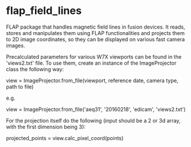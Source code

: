 # flap_field_lines
FLAP package that handles magnetic field lines in fusion devices. It reads, stores and manipulates them using FLAP functionalities and projects them to 2D image coordinates, so they can be displayed on various fast camera images.

Precalculated parameters for various W7X viewports can be found in the 'views2.txt' file. To use them, create an instance of the  ImageProjector class the following way:

view = ImageProjector.from_file(viewport, reference date, camera type, path to file)

e.g.

view = ImageProjector.from_file('aeq31', '20160218', 'edicam', 'views2.txt')

For the projection itself do the following (input should be a 2 or 3d array, with the first dimension being 3):

projected_points = view.calc_pixel_coord(points)
